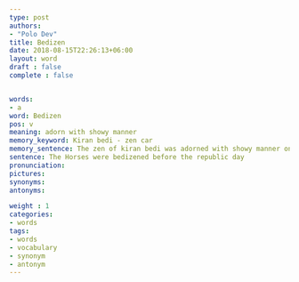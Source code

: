 ```yaml
---
type: post
authors:
- "Polo Dev"
title: Bedizen
date: 2018-08-15T22:26:13+06:00
layout: word
draft : false
complete : false


words:
- a
word: Bedizen
pos: v
meaning: adorn with showy manner
memory_keyword: Kiran bedi - zen car
memory_sentence: The zen of kiran bedi was adorned with showy manner on the republic day
sentence: The Horses were bedizened before the republic day
pronunciation:
pictures:
synonyms:
antonyms:

weight : 1
categories:
- words
tags:
- words
- vocabulary
- synonym
- antonym
---
```

